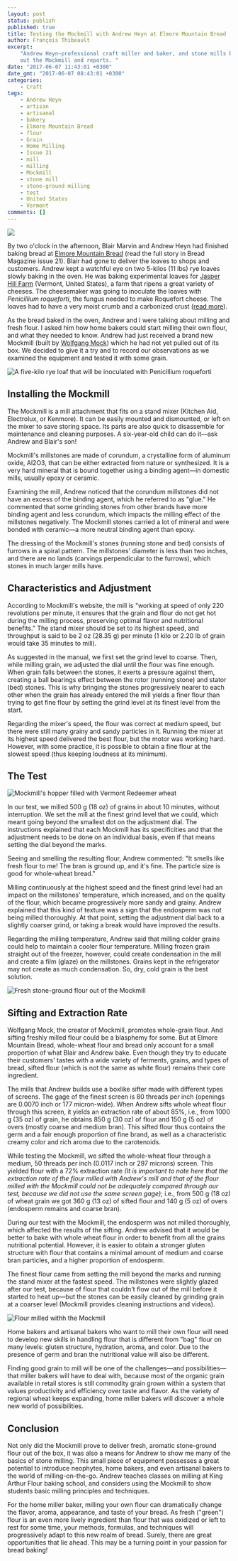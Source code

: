 ```yaml
---
layout: post
status: publish
published: true
title: Testing the Mockmill with Andrew Heyn at Elmore Mountain Bread
author: François Thibeault
excerpt:
    "Andrew Heyn—professional craft miller and baker, and stone mills builder—tries
    out the Mockmill and reports. "
date: "2017-06-07 11:43:01 +0300"
date_gmt: "2017-06-07 08:43:01 +0300"
categories:
    - Craft
tags:
    - Andrew Heyn
    - artisan
    - artisanal
    - bakery
    - Elmore Mountain Bread
    - flour
    - Grain
    - Home Milling
    - Issue 21
    - mill
    - milling
    - Mockmill
    - stone mill
    - stone-ground milling
    - test
    - United States
    - Vermont
comments: []
---
```


![](/breadmagazine/assets/blog/francois-thibeault-001-Andrew-Heyn-mockmill-wp-e1495312149741.jpg)

By two o'clock in the afternoon, Blair Marvin and Andrew Heyn had finished baking bread at [Elmore Mountain Bread](http://www.elmoremountainbread.com/") (read the full story in Bread Magazine issue 21). Blair had gone to deliver the loaves to shops and customers. Andrew kept a watchful eye on two 5-kilos (11 lbs) rye loaves slowly baking in the oven. He was baking experimental loaves for [Jasper Hill Farm](http://www.jasperhillfarm.com/cheese-1/") (Vermont, United States), a farm that ripens a great variety of cheeses. The cheesemaker was going to inoculate the loaves with _Penicillium roqueforti_, the fungus needed to make Roquefort cheese. The loaves had to have a very moist crumb and a carbonized crust ([read more](http://www.recette-roquefort.fr/culture-papillon/le-secret-du-penicillium-roqueforti-papillon/")).

As the bread baked in the oven, Andrew and I were talking about milling and fresh flour. I asked him how home bakers could start milling their own flour, and what they needed to know. Andrew had just received a brand new Mockmill (built by [Wolfgang Mock](http://www.wolfgangmock.com/en/)) which he had not yet pulled out of its box. We decided to give it a try and to record our observations as we examined the equipment and tested it with some grain.

![A five-kilo rye loaf that will be inoculated with Penicillium roqueforti](/breadmagazine/assets/blog/francois-thibeault-034-Andrew-Heyn-rye-penicillium-roqueforti-wp.jpg)

## Installing the Mockmill

The Mockmill is a mill attachment that fits on a stand mixer (Kitchen Aid, Electrolux, or Kenmore). It can be easily mounted and dismounted, or left on the mixer to save storing space. Its parts are also quick to disassemble for maintenance and cleaning purposes. A six-year-old child can do it&mdash;ask Andrew and Blair's son!

Mockmill's millstones are made of corundum, a crystalline form of aluminum oxide, Al2O3, that can be either extracted from nature or synthesized. It is a very hard mineral that is bound together using a binding agent&mdash;in domestic mills, usually epoxy or ceramic.

Examining the mill, Andrew noticed that the corundum millstones did not have an excess of the binding agent, which he referred to as "glue." He commented that some grinding stones from other brands have more binding agent and less corundum, which impacts the milling effect of the millstones negatively. The Mockmill stones carried a lot of mineral and were bonded with ceramic&mdash;a more neutral binding agent than epoxy.

The dressing of the Mockmill's stones (running stone and bed) consists of furrows in a spiral pattern. The millstones' diameter is less than two inches, and there are no lands (carvings perpendicular to the furrows), which stones in much larger mills have.

## Characteristics and Adjustment

According to Mockmill's website, the mill is "working at speed of only 220 revolutions per minute, it ensures that the grain and flour do not get hot during the milling process, preserving optimal flavor and nutritional benefits." The stand mixer should be set to its highest speed, and throughput is said to be 2 oz (28.35 g) per minute (1 kilo or 2.20 lb of grain would take 35 minutes to mill).

As suggested in the manual, we first set the grind level to coarse. Then, while milling grain, we adjusted the dial until the flour was fine enough. When grain falls between the stones, it exerts a pressure against them, creating a ball bearings effect between the rotor (running stone) and stator (bed) stones. This is why bringing the stones progressively nearer to each other when the grain has already entered the mill yields a finer flour than trying to get fine flour by setting the grind level at its finest level from the start.

Regarding the mixer's speed, the flour was correct at medium speed, but there were still many grainy and sandy particles in it. Running the mixer at its highest speed delivered the best flour, but the motor was working hard. However, with some practice, it is possible to obtain a fine flour at the slowest speed (thus keeping loudness at its minimum).

## The Test

![Mockmill's hopper filled with Vermont Redeemer wheat](/breadmagazine/assets/blog/francois-thibeault-003-Andrew-Heyn-mockmill-wp.jpg)

In our test, we milled 500 g (18 oz) of grains in about 10 minutes, without interruption. We set the mill at the finest grind level that we could, which meant going beyond the smallest dot on the adjustment dial. The instructions explained that each Mockmill has its specificities and that the adjustment needs to be done on an individual basis, even if that means setting the dial beyond the marks.

Seeing and smelling the resulting flour, Andrew commented: "It smells like fresh flour to me! The bran is ground up, and it's fine. The particle size is good for whole-wheat bread."

Milling continuously at the highest speed and the finest grind level had an impact on the millstones' temperature, which increased, and on the quality of the flour, which became progressively more sandy and grainy. Andrew explained that this kind of texture was a sign that the endosperm was not being milled thoroughly. At that point, setting the adjustment dial back to a slightly coarser grind, or taking a break would have improved the results.

Regarding the milling temperature, Andrew said that milling colder grains could help to maintain a cooler flour temperature. Milling frozen grain straight out of the freezer, however, could create condensation in the mill and create a film (glaze) on the millstones. Grains kept in the refrigerator may not create as much condensation. So, dry, cold grain is the best solution.

![Fresh stone-ground flour out of the Mockmill](/breadmagazine/assets/blog/francois-thibeault-002-Andrew-Heyn-mockmill-wp.jpg)

## Sifting and Extraction Rate

Wolfgang Mock, the creator of Mockmill, promotes whole-grain flour. And sifting freshly milled flour could be a blasphemy for some. But at Elmore Mountain Bread, whole-wheat flour and bread only account for a small proportion of what Blair and Andrew bake. Even though they try to educate their customers' tastes with a wide variety of ferments, grains, and types of bread, sifted flour (which is not the same as white flour) remains their core ingredient.

The mills that Andrew builds use a boxlike sifter made with different types of screens. The gage of the finest screen is 80 threads per inch (openings are 0.0070 inch or 177 micron-wide). When Andrew sifts whole wheat flour through this screen, it yields an extraction rate of about 85%, i.e., from 1000 g (35 oz) of grain, he obtains 850 g (30 oz) of flour and 150 g (5 oz) of overs (mostly coarse and medium bran). This sifted flour thus contains the germ and a fair enough proportion of fine brand, as well as a characteristic creamy color and rich aroma due to the carotenoids.

While testing the Mockmill, we sifted the whole-wheat flour through a medium, 50 threads per inch (0.0117 inch or 297 microns) screen. This yielded flour with a 72% extraction rate _(It is important to note here that the extraction rate of the flour milled with Andrew's mill and that of the flour milled with the Mockmill could not be adequately compared through our test, because we did not use the same screen gage)_; i.e., from 500 g (18 oz) of wheat grain we got 360 g (13 oz) of sifted flour and 140 g (5 oz) of overs (endosperm remains and coarse bran).

During our test with the Mockmill, the endosperm was not milled thoroughly, which affected the results of the sifting. Andrew advised that it would be better to bake with whole wheat flour in order to benefit from all the grains nutritional potential. However, it is easier to obtain a stronger gluten structure with flour that contains a minimal amount of medium and coarse bran particles, and a higher proportion of endosperm.

The finest flour came from setting the mill beyond the marks and running the stand mixer at the fastest speed. The millstones were slightly glazed after our test, because of flour that couldn't flow out of the mill before it started to heat up&mdash;but the stones can be easily cleaned by grinding grain at a coarser level (Mockmill provides cleaning instructions and videos).

![Flour milled withh the Mockmill](/breadmagazine/assets/blog/francois-thibeault-033-Andrew-Heyn-mockmill-wp.jpg)

Home bakers and artisanal bakers who want to mill their own flour will need to develop new skills in handling flour that is different from "bag" flour on many levels: gluten structure, hydration, aroma, and color. Due to the presence of germ and bran the nutritional value will also be different.

Finding good grain to mill will be one of the challenges&mdash;and possibilities&mdash;that miller bakers will have to deal with, because most of the organic grain available in retail stores is still commodity grain grown within a system that values productivity and efficiency over taste and flavor. As the variety of regional wheat keeps expanding, home miller bakers will discover a whole new world of possibilities.

## Conclusion

Not only did the Mockmill prove to deliver fresh, aromatic stone-ground flour out of the box, it was also a means for Andrew to show me many of the basics of stone milling. This small piece of equipment possesses a great potential to introduce neophytes, home bakers, and even artisanal bakers to the world of milling-on-the-go. Andrew teaches classes on milling at King Arthur Flour baking school, and considers using the Mockmill to show students basic milling principles and techniques.

For the home miller baker, milling your own flour can dramatically change the flavor, aroma, appearance, and taste of your bread. As fresh ("green") flour is an even more lively ingredient than flour that was oxidized or left to rest for some time, your methods, formulas, and techniques will progressively adapt to this new realm of bread. Surely, there are great opportunities that lie ahead. This may be a turning point in your passion for bread baking!
